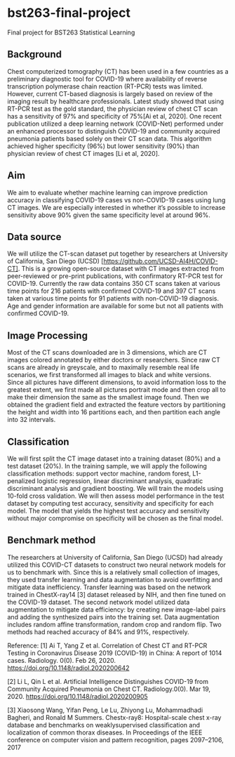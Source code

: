 # bst263-final-project
Final project for BST263 Statistical Learning 

## Background
Chest computerized tomography (CT) has been used in a few countries as a preliminary diagnostic tool for COVID-19 where availability of reverse transcription polymerase chain reaction (RT-PCR) tests was limited. However, current CT-based diagnosis is largely based on review of the imaging result by healthcare professionals. Latest study showed that using RT-PCR test as the gold standard, the physician review of chest CT scan has a sensitivity of 97% and specificity of 75%[Ai et al, 2020]. One recent publication utilized a deep learning network (COVID-Net) performed under an enhanced processor to distinguish COVID-19 and community acquired pneumonia patients based solely on their CT scan data. This algorithm achieved higher specificity (96%) but lower sensitivity (90%) than physician review of chest CT images [Li et al, 2020]. 

## Aim
We aim to evaluate whether machine learning can improve prediction accuracy in classifying COVID-19 cases vs non-COVID-19 cases using lung CT images. We are especially interested in whether it’s possible to increase sensitivity above 90% given the same specificity level at around 96%.    

## Data source
We will utilize the CT-scan dataset put together by researchers at University of California, San Diego (UCSD) [https://github.com/UCSD-AI4H/COVID-CT]. This is a growing open-source dataset with CT images extracted from peer-reviewed or pre-print publications, with confirmatory RT-PCR test for COVID-19.  Currently the raw data contains 350 CT scans taken at various time points for 216 patients with confirmed COVID-19 and 397 CT scans taken at various time points for 91 patients with non-COVID-19 diagnosis. Age and gender information are available for some but not all patients with confirmed COVID-19. 

## Image Processing 
Most of the CT scans downloaded are in 3 dimensions, which are CT images colored annotated by either doctors or researchers. Since raw CT scans are already in greyscale, and to maximally resemble real life scenarios, we first transformed all images to black and white versions. Since all pictures have different dimensions, to avoid information loss to the greatest extent, we first made all pictures portrait mode and then crop all to make their dimension the same as the smallest image found. Then we obtained the gradient field and extracted the feature vectors by partitioning the height and width into 16 partitions each, and then partition each angle into 32 intervals. 	

## Classification
We will first split the CT image dataset into a training dataset (80%) and a test dataset (20%). In the training sample, we will apply the following classification methods: support vector machine, random forest, L1-penalized logistic regression, linear discriminant analysis, quadratic discriminant analysis and gradient boosting. We will train the models using 10-fold cross validation. We will then assess model performance in the test dataset by computing test accuracy, sensitivity and specificity for each model. The model that yields the highest test accuracy and sensitivity without major compromise on specificity will be chosen as the final model. 	

## Benchmark method
 
The researchers at University of California, San Diego (UCSD) had already utilized this COVID-CT datasets to construct two neural network models for us to benchmark with. Since this is a relatively small collection of images, they used transfer learning and data augmentation to avoid overfitting and mitigate data inefficiency. Transfer learning was based on the network trained in ChestX-ray14 [3] dataset released by NIH, and then fine tuned on the COVID-19 dataset. The second network model utilized data augmentation to mitigate data efficiency: by creating new image-label pairs and adding the synthesized pairs into the training set. Data augmentation includes random affine transformation, random crop and random flip. Two methods had reached accuracy of 84% and 91%, respectively.
 
 
Reference: 
 [1] Ai T, Yang Z et al. Correlation of Chest CT and RT-PCR Testing in Coronavirus Disease 2019 (COVID-19) in China: A report of 1014 cases. Radiology. 0(0). Feb 26, 2020. https://doi.org/10.1148/radiol.2020200642

 [2] Li L, Qin L et al. Artificial Intelligence Distinguishes COVID-19 from Community Acquired Pneumonia on Chest CT. Radiology.0(0). Mar 19, 2020. https://doi.org/10.1148/radiol.2020200905
 
 [3] Xiaosong Wang, Yifan Peng, Le Lu, Zhiyong Lu, Mohammadhadi Bagheri, and Ronald M Summers. Chestx-ray8: Hospital-scale chest x-ray database and benchmarks on weaklysupervised classification and localization of common thorax diseases. In Proceedings of the IEEE conference on computer vision and pattern recognition, pages 2097–2106, 2017
